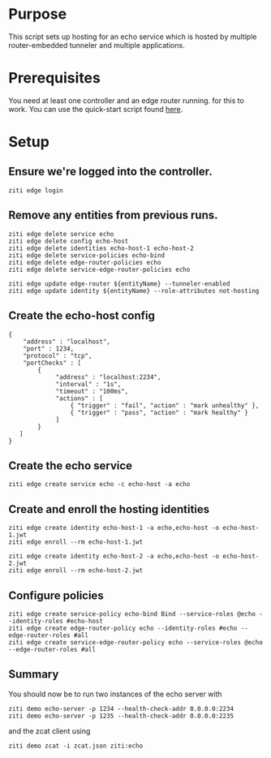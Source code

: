 # Purpose

This script sets up hosting for an echo service which is hosted by multiple router-embedded tunneler
and multiple applications.

# Prerequisites

You need at least one controller and an edge router running. for this to work. You can use the
quick-start script found [here](https://github.com/openziti/ziti/tree/release-next/quickstart).

# Setup

## Ensure we're logged into the controller.

```action:ziti-login allowRetry=true
ziti edge login
```

<!--action:keep-session-alive interval=1m quiet=false-->

## Remove any entities from previous runs.

```action:ziti
ziti edge delete service echo
ziti edge delete config echo-host
ziti edge delete identities echo-host-1 echo-host-2
ziti edge delete service-policies echo-bind
ziti edge delete edge-router-policies echo
ziti edge delete service-edge-router-policies echo 
```

```action:ziti-for-each type=edge-routers minCount=1 maxCount=2 filter='anyOf(roleAttributes)="demo"'
ziti edge update edge-router ${entityName} --tunneler-enabled
ziti edge update identity ${entityName} --role-attributes not-hosting
```

## Create the echo-host config

```action:ziti-create-config name=echo-host type=host.v1
{
    "address" : "localhost",
    "port" : 1234,
    "protocol" : "tcp",
    "portChecks" : [
        {
             "address" : "localhost:2234",
             "interval" : "1s",
             "timeout" : "100ms",
             "actions" : [
                 { "trigger" : "fail", "action" : "mark unhealthy" },
                 { "trigger" : "pass", "action" : "mark healthy" }
             ]
        }
   ]
}
```

## Create the echo service

```action:ziti
ziti edge create service echo -c echo-host -a echo
```

## Create and enroll the hosting identities

```action:ziti
ziti edge create identity echo-host-1 -a echo,echo-host -o echo-host-1.jwt
ziti edge enroll --rm echo-host-1.jwt

ziti edge create identity echo-host-2 -a echo,echo-host -o echo-host-2.jwt
ziti edge enroll --rm echo-host-2.jwt
```

## Configure policies

```action:ziti
ziti edge create service-policy echo-bind Bind --service-roles @echo --identity-roles #echo-host
ziti edge create edge-router-policy echo --identity-roles #echo --edge-router-roles #all
ziti edge create service-edge-router-policy echo --service-roles @echo --edge-router-roles #all
```

## Summary

You should now be to run two instances of the echo server with

```
ziti demo echo-server -p 1234 --health-check-addr 0.0.0.0:2234
ziti demo echo-server -p 1235 --health-check-addr 0.0.0.0:2235
```

and the zcat client using

```
ziti demo zcat -i zcat.json ziti:echo
```
